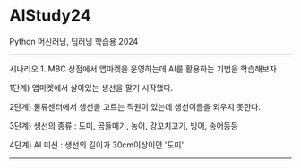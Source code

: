 # AIStudy24
Python 머신러닝, 딥러닝 학습용 2024

---
시나리오 1. MBC 상점에서 앱마켓을 운영하는데 AI를 활용하는 기법을 학습해보자
 
  1단계) 앱마켓에서 살아있는 생선을 팔기 시작했다.
  
  2단계) 물류센터에서 생선을 고르는 직원이 있는데 생선이름을 외우지 못한다.
  
  3단계) 생선의 종류 : 도미, 곰들메기, 농어, 강꼬치고기, 빙어, 송어등등
  
  4단계) AI 미션 : 생선의 길이가 30cm이상이면 '도미'
  
---
